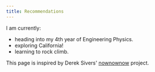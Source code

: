```yaml
---
title: Recommendations
---
```

I am currently:

- heading into my 4th year of Engineering Physics.
- exploring California!
- learning to rock climb.

This page is inspired by Derek Sivers' [nownownow](https://nownownow.com/) project.